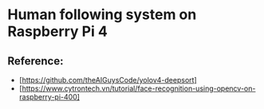 # Human following system on Raspberry Pi 4

## Reference: 
- [https://github.com/theAIGuysCode/yolov4-deepsort]
- [https://www.cytrontech.vn/tutorial/face-recognition-using-opencv-on-raspberry-pi-400]
